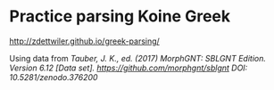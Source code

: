 # Practice parsing Koine Greek

http://zdettwiler.github.io/greek-parsing/

Using data from _Tauber, J. K., ed. (2017) MorphGNT: SBLGNT Edition. Version 6.12 [Data set]. https://github.com/morphgnt/sblgnt DOI: 10.5281/zenodo.376200_